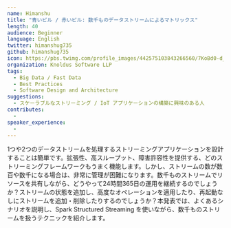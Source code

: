 ```yaml
---
name: Himanshu
title: "青いピル / 赤いピル: 数千ものデータストリームによるマトリックス"
length: 40
audience: Beginner
language: English
twitter: himanshug735
github: himanshug735
icon: https://pbs.twimg.com/profile_images/442575103843266560/7KoBd0-d_400x400.jpeg
organization: Knoldus Software LLP
tags:
  - Big Data / Fast Data
  - Best Practices
  - Software Design and Architecture
suggestions:
  - スケーラブルなストリーミング / IoT アプリケーションの構築に興味のある人
contributes:
  - 
speaker_experience:
  - 
---
```

1つや2つのデータストリームを処理するストリーミングアプリケーションを設計することは簡単です。拡張性、高スループット、障害許容性を提供する、どのストリーミングフレームワークもうまく機能します。しかし、ストリームの数が数百や数千になる場合は、非常に管理が困難になります。数千ものストリームでリソースを共有しながら、どうやって24時間365日の運用を継続するのでしょうか？ストリームの状態を追加し、高度なオペレーションを適用したり、再起動なしにストリームを追加・削除したりするのでしょうか？本発表では、よくあるシナリオを説明し、Spark Structured Streaming を使いながら、数千ものストリームを扱うテクニックを紹介します。
